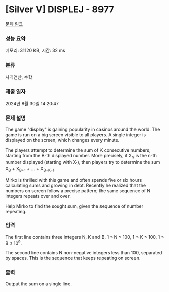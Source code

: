 # [Silver V] DISPLEJ - 8977 

[문제 링크](https://www.acmicpc.net/problem/8977) 

### 성능 요약

메모리: 31120 KB, 시간: 32 ms

### 분류

사칙연산, 수학

### 제출 일자

2024년 8월 30일 14:20:47

### 문제 설명

<p>The game "display" is gaining popularity in casinos around the world. The game is run on a big screen visible to all players. A single integer is displayed on the screen, which changes every minute. </p>

<p>The players attempt to determine the sum of K consecutive numbers, starting from the B-th displayed number. More precisely, if X<sub>n</sub> is the n-th number displayed (starting with X<sub>1</sub>), then players try to determine the sum X<sub>B</sub> + X<sub>B+1</sub> + ... + X<sub>B+K−1</sub>. </p>

<p>Mirko is thrilled with this game and often spends five or six hours calculating sums and growing in debt. Recently he realized that the numbers on screen follow a precise pattern; the same sequence of N integers repeats over and over. </p>

<p>Help Mirko to find the sought sum, given the sequence of number repeating. </p>

### 입력 

 <p>The first line contains three integers N, K and B, 1 ≤ N ≤ 100, 1 ≤ K ≤ 100, 1 ≤ B ≤ 10<sup>9</sup>. </p>

<p>The second line contains N non-negative integers less than 100, separated by spaces. This is the sequence that keeps repeating on screen. </p>

### 출력 

 <p>Output the sum on a single line. </p>

